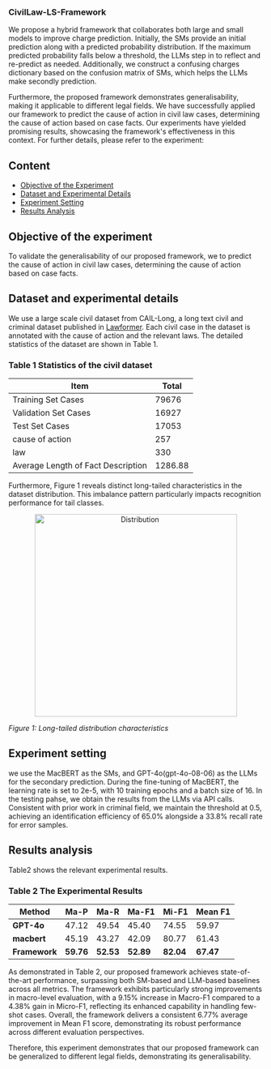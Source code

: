 ### CivilLaw-LS-Framework

We propose a hybrid framework that collaborates both large and small models to improve charge prediction. Initially, the SMs provide an initial prediction along with a predicted probability distribution. If the maximum predicted probability falls below a threshold, the LLMs step in to reflect and re-predict as needed. Additionally, we construct a confusing charges dictionary based on the confusion matrix of SMs, which helps the LLMs make secondly prediction. 

Furthermore, the proposed framework demonstrates generalisability, making it applicable to different legal fields. We have successfully applied our framework to predict the cause of action in civil law cases, determining the cause of action based on case facts. Our experiments have yielded promising results, showcasing the framework's effectiveness in this context. For further details, please refer to the experiment:
## Content

- [Objective of the Experiment](#objective-of-the-experiment)
- [Dataset and Experimental Details](#dataset-and-experimental-details)
- [Experiment Setting](#experiment-setting)
- [Results Analysis](#results-analysis)

## Objective of the experiment

To validate the generalisability of our proposed framework, we to predict the cause of action in civil law cases, determining the cause of action based on case facts.

## Dataset and experimental details

We use a large scale civil dataset from CAIL-Long, a long text civil and criminal dataset published in [Lawformer](https://www.sciencedirect.com/science/article/pii/S2666651021000176). Each civil case in the dataset is annotated with the cause of action and the relevant laws. The detailed statistics of the dataset are shown in Table 1.

### Table 1 Statistics of the civil dataset

| Item | Total |
| --- | --- |
| Training Set Cases | 79676 |
| Validation Set Cases | 16927 |
| Test Set Cases | 17053 |
| cause of action | 257 |
| law | 330 |
| Average Length of Fact Description | 1286.88 |

Furthermore, Figure 1 reveals distinct long-tailed characteristics in the dataset distribution. This imbalance pattern particularly impacts recognition performance for tail classes.

<center>
<img src="https://github.com/user-attachments/assets/a67c02bd-de61-4079-bf10-faec823aa1d2" alt="Distribution" width="400">
</center>

*Figure 1: Long-tailed distribution characteristics*


## Experiment setting

we use the MacBERT as the SMs, and GPT-4o(gpt-4o-08-06) as the LLMs for the secondary prediction. During the fine-tuning of MacBERT, the learning rate is set to 2e-5, with 10 training epochs and a batch size of 16. In the testing pahse, we obtain the results from the LLMs via API calls. Consistent with prior work in criminal field, we maintain the threshold at 0.5, achieving an identification efficiency of 65.0% alongside a 33.8% recall rate for error samples.

## Results analysis

 Table2 shows the relevant experimental results.

### Table 2 The Experimental Results

| Method | Ma-P | Ma-R | Ma-F1  | Mi-F1 | Mean F1 |
| --- | --- | --- | --- | --- | --- |
| **GPT-4o** | 47.12 | 49.54 | 45.40 | 74.55 | 59.97 |
| **macbert** | 45.19 | 43.27 | 42.09 | 80.77 | 61.43 |
| **Framework** | **59.76**| **52.53** |**52.89** | **82.04** | **67.47** |

As demonstrated in Table 2, our proposed framework achieves state-of-the-art performance, surpassing both SM-based and LLM-based baselines across all metrics. The framework exhibits particularly strong improvements in macro-level evaluation, with a 9.15% increase in Macro-F1 compared to a 4.38% gain in Micro-F1, reflecting its enhanced capability in handling few-shot cases. Overall, the framework delivers a consistent 6.77% average improvement in Mean F1 score, demonstrating its robust performance across different evaluation perspectives.

Therefore, this experiment demonstrates that our proposed framework can be generalized to different legal fields, demonstrating its generalisability.
